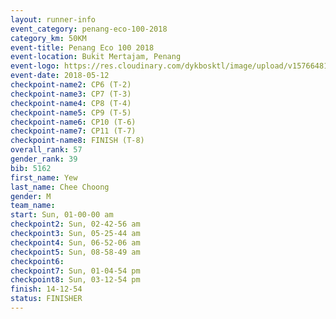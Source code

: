 ```yaml
--- 
layout: runner-info 
event_category: penang-eco-100-2018 
category_km: 50KM 
event-title: Penang Eco 100 2018 
event-location: Bukit Mertajam, Penang 
event-logo: https://res.cloudinary.com/dykbosktl/image/upload/v1576648106/Logo/Logo_lovxhg.jpg 
event-date: 2018-05-12 
checkpoint-name2: CP6 (T-2) 
checkpoint-name3: CP7 (T-3) 
checkpoint-name4: CP8 (T-4) 
checkpoint-name5: CP9 (T-5) 
checkpoint-name6: CP10 (T-6) 
checkpoint-name7: CP11 (T-7) 
checkpoint-name8: FINISH (T-8) 
overall_rank: 57
gender_rank: 39
bib: 5162
first_name: Yew
last_name: Chee Choong
gender: M
team_name: 
start: Sun, 01-00-00 am
checkpoint2: Sun, 02-42-56 am
checkpoint3: Sun, 05-25-44 am
checkpoint4: Sun, 06-52-06 am
checkpoint5: Sun, 08-58-49 am
checkpoint6: 
checkpoint7: Sun, 01-04-54 pm
checkpoint8: Sun, 03-12-54 pm
finish: 14-12-54
status: FINISHER
--- 
```

